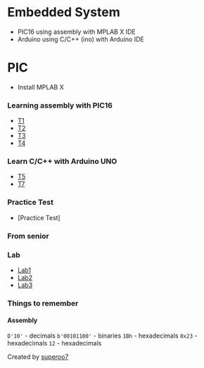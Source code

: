 # Embedded System
* PIC16 using assembly with MPLAB X IDE
* Arduino using C/C++ (ino) with Arduino IDE

# PIC
* Install MPLAB X

### Learning assembly with PIC16
* [T1](./t1/T1.md)
* [T2](./t2/T2.pdf)
* [T3](./t3/T3.pdf)
* [T4](./t4/t4.md)

### Learn C/C++ with Arduino UNO
* [T5](./t5/T5.pdf)
* [T7](./t7/T7.pdf)

### Practice Test
* [Practice Test]

### From senior


### Lab
* [Lab1](./appendix/1/main.asm)
* [Lab2](./appendix/2/test/test.ino)
* [Lab3](./appendix/lab3/calc/calc.ino)		

### Things to remember
#### Assembly
`D'10'` 		- decimals
`b'00101100'` 	- binaries
`1Bh` 			- hexadecimals
`0x23`			- hexadecimals
`12` 			- hexadecimals

		
		
Created by [superoo7](http://superoo7)

